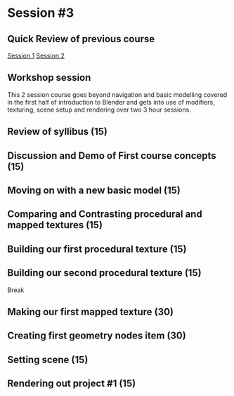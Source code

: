 # Session #3 

## Quick Review of previous course

[Session 1](Session1.MD)
[Session 2](Session2.MD)

## Workshop session

This 2 session course goes beyond navigation and basic modelling covered in the first half of introduction to Blender and gets into use of modifiers, texturing, scene setup and rendering over two 3 hour sessions.

## Review of syllibus (15)

## Discussion and Demo of First course concepts (15)

## Moving on with a new basic model (15)

## Comparing and Contrasting procedural and mapped textures (15)

## Building our first procedural texture (15)

## Building our second procedural texture (15)

Break

## Making our first mapped texture (30)

## Creating first geometry nodes item (30)

## Setting scene (15)

## Rendering out project #1 (15)


